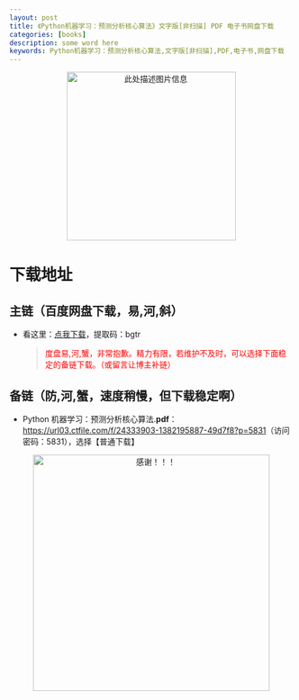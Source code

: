 ```yaml
---
layout: post
title: 《Python机器学习：预测分析核心算法》文字版[非扫描] PDF 电子书网盘下载
categories: [books]
description: some word here
keywords: Python机器学习：预测分析核心算法,文字版[非扫描],PDF,电子书,网盘下载
---
```


<div align="center"><img src="https://pic.imgdb.cn/item/67063aefd29ded1a8c80d8f5.png" alt="此处描述图片信息" width="300px" height="auto"></div>

# 下载地址

## 主链（百度网盘下载，易,河,斜）

- 看这里：[点我下载](https://pan.baidu.com/s/1iMXUbSbtZQZjDcqDmnWUyw?pwd=bgtr)，提取码：bgtr

  > <p style="color:red" >度盘易,河,蟹，非常抱歉。精力有限，若维护不及时，可以选择下面稳定的备链下载。（或留言让博主补链）</p>

## 备链（防,河,蟹，速度稍慢，但下载稳定啊）

- Python 机器学习：预测分析核心算法.**pdf**：<https://url03.ctfile.com/f/24333903-1382195887-49d7f8?p=5831>（访问密码：5831），选择【普通下载】

<div align="center"><img src="https://pic.imgdb.cn/item/6707df6bd29ded1a8ce37031.gif" alt="感谢！！！" width="420px" height="auto"/></div>
